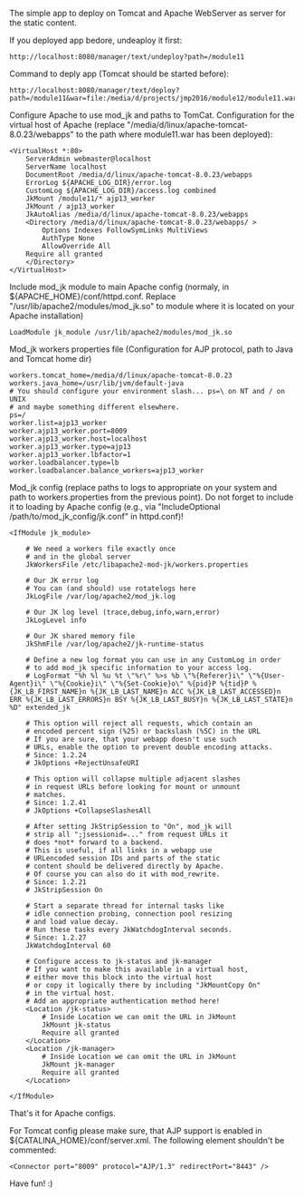 The simple app to deploy on Tomcat and Apache WebServer as server for the static content.

If you deployed app bedore,  undeaploy it first:

```
http://localhost:8080/manager/text/undeploy?path=/module11
```

Command to deply app (Tomcat should be started before):

```
http://localhost:8080/manager/text/deploy?path=/module11&war=file:/media/d/projects/jmp2016/module12/module11.war
```

Configure Apache to use mod_jk and paths to TomCat.
Configuration for the virtual host of Apache (replace "/media/d/linux/apache-tomcat-8.0.23/webapps" to the path where module11.war has been deployed):

```
<VirtualHost *:80>
	ServerAdmin webmaster@localhost
	ServerName localhost
	DocumentRoot /media/d/linux/apache-tomcat-8.0.23/webapps
	ErrorLog ${APACHE_LOG_DIR}/error.log
	CustomLog ${APACHE_LOG_DIR}/access.log combined
  	JkMount /module11/* ajp13_worker
  	JkMount / ajp13_worker
  	JkAutoAlias /media/d/linux/apache-tomcat-8.0.23/webapps
    <Directory /media/d/linux/apache-tomcat-8.0.23/webapps/ >
        Options Indexes FollowSymLinks MultiViews
        AuthType None
        AllowOverride All
	Require all granted
    </Directory>
</VirtualHost>
```

Include mod_jk module to main Apache config (normaly, in ${APACHE_HOME}/conf/httpd.conf. Replace "/usr/lib/apache2/modules/mod_jk.so" to module where it is located on your Apache installation)

```
LoadModule jk_module /usr/lib/apache2/modules/mod_jk.so
```

Mod_jk workers properties file (Configuration for AJP protocol, path to Java and Tomcat home dir)

```
workers.tomcat_home=/media/d/linux/apache-tomcat-8.0.23
workers.java_home=/usr/lib/jvm/default-java
# You should configure your environment slash... ps=\ on NT and / on UNIX
# and maybe something different elsewhere.
ps=/
worker.list=ajp13_worker
worker.ajp13_worker.port=8009
worker.ajp13_worker.host=localhost
worker.ajp13_worker.type=ajp13
worker.ajp13_worker.lbfactor=1
worker.loadbalancer.type=lb
worker.loadbalancer.balance_workers=ajp13_worker
```


Mod_jk config (replace paths to logs to appropriate on your system and path to workers.properties from the previous point). Do not forget to include it to loading by Apache config (e.g., via "IncludeOptional /path/to/mod_jk_config/jk.conf" in httpd.conf)!
```
<IfModule jk_module>

    # We need a workers file exactly once
    # and in the global server
    JkWorkersFile /etc/libapache2-mod-jk/workers.properties

    # Our JK error log
    # You can (and should) use rotatelogs here
    JkLogFile /var/log/apache2/mod_jk.log

    # Our JK log level (trace,debug,info,warn,error)
    JkLogLevel info

    # Our JK shared memory file
    JkShmFile /var/log/apache2/jk-runtime-status

    # Define a new log format you can use in any CustomLog in order
    # to add mod_jk specific information to your access log.
    # LogFormat "%h %l %u %t \"%r\" %>s %b \"%{Referer}i\" \"%{User-Agent}i\" \"%{Cookie}i\" \"%{Set-Cookie}o\" %{pid}P %{tid}P %{JK_LB_FIRST_NAME}n %{JK_LB_LAST_NAME}n ACC %{JK_LB_LAST_ACCESSED}n ERR %{JK_LB_LAST_ERRORS}n BSY %{JK_LB_LAST_BUSY}n %{JK_LB_LAST_STATE}n %D" extended_jk

    # This option will reject all requests, which contain an
    # encoded percent sign (%25) or backslash (%5C) in the URL
    # If you are sure, that your webapp doesn't use such
    # URLs, enable the option to prevent double encoding attacks.
    # Since: 1.2.24
    # JkOptions +RejectUnsafeURI

    # This option will collapse multiple adjacent slashes
    # in request URLs before looking for mount or unmount
    # matches.
    # Since: 1.2.41
    # JkOptions +CollapseSlashesAll

    # After setting JkStripSession to "On", mod_jk will
    # strip all ";jsessionid=..." from request URLs it
    # does *not* forward to a backend.
    # This is useful, if all links in a webapp use
    # URLencoded session IDs and parts of the static
    # content should be delivered directly by Apache.
    # Of course you can also do it with mod_rewrite.
    # Since: 1.2.21
    # JkStripSession On

    # Start a separate thread for internal tasks like
    # idle connection probing, connection pool resizing
    # and load value decay.
    # Run these tasks every JkWatchdogInterval seconds.
    # Since: 1.2.27
    JkWatchdogInterval 60

    # Configure access to jk-status and jk-manager
    # If you want to make this available in a virtual host,
    # either move this block into the virtual host
    # or copy it logically there by including "JkMountCopy On"
    # in the virtual host.
    # Add an appropriate authentication method here!
    <Location /jk-status>
        # Inside Location we can omit the URL in JkMount
        JkMount jk-status
        Require all granted
    </Location>
    <Location /jk-manager>
        # Inside Location we can omit the URL in JkMount
        JkMount jk-manager
        Require all granted
    </Location>

</IfModule>
```

That's it for Apache configs.

For Tomcat config please make sure, that AJP support is enabled in ${CATALINA_HOME}/conf/server.xml. The following element shouldn't be commented:

```
<Connector port="8009" protocol="AJP/1.3" redirectPort="8443" />
```

Have fun! :)
